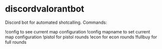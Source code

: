 # discordvalorantbot

Discord bot for automated shotcalling. Commands:

!config to see current map configuration
!config mapname to set current map configuration
!pistol for pistol rounds
!econ for econ rounds
!fullbuy for full rounds